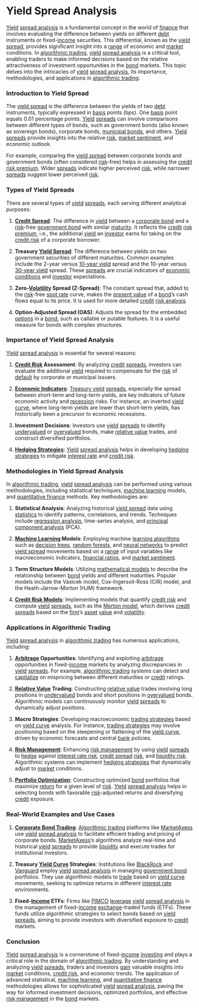 # Yield Spread Analysis

[Yield](../y/yield.md) [spread analysis](../s/spread_analysis.md) is a fundamental concept in the world of [finance](../f/finance.md) that involves evaluating the difference between yields on different [debt](../d/debt.md) instruments or fixed-[income](../i/income.md) securities. This differential, known as the [yield spread](../y/yield_spread.md), provides significant insight into a [range](../r/range.md) of economic and [market](../m/market.md) conditions. In [algorithmic trading](../a/algorithmic_trading.md), [yield](../y/yield.md) [spread analysis](../s/spread_analysis.md) is a critical tool, enabling traders to make informed decisions based on the relative attractiveness of investment opportunities in the [bond](../b/bond.md) markets. This topic delves into the intricacies of [yield](../y/yield.md) [spread analysis](../s/spread_analysis.md), its importance, methodologies, and applications in [algorithmic trading](../a/algorithmic_trading.md).

### Introduction to Yield Spread

The [yield spread](../y/yield_spread.md) is the difference between the yields of two [debt](../d/debt.md) instruments, typically expressed in [basis](../b/basis.md) points (bps). One [basis](../b/basis.md) point equals 0.01 percentage points. [Yield](../y/yield.md) [spreads](../s/spreads.md) can involve comparisons between different types of bonds, such as government bonds (also known as sovereign bonds), corporate bonds, [municipal bonds](../m/municipal_bonds.md), and others. [Yield](../y/yield.md) [spreads](../s/spreads.md) provide insights into the relative [risk](../r/risk.md), [market sentiment](../m/market_sentiment.md), and economic outlook. 

For example, comparing the [yield spread](../y/yield_spread.md) between corporate bonds and government bonds (often considered [risk](../r/risk.md)-free) helps in assessing the [credit](../c/credit.md) [risk premium](../r/risk_premium.md). Wider [spreads](../s/spreads.md) indicate higher perceived [risk](../r/risk.md), while narrower [spreads](../s/spreads.md) suggest lower perceived [risk](../r/risk.md).

### Types of Yield Spreads

There are several types of [yield](../y/yield.md) [spreads](../s/spreads.md), each serving different analytical purposes:

1. **[Credit Spread](../c/credit_spread.md)**: The difference in [yield](../y/yield.md) between a [corporate bond](../c/corporate_bond.md) and a [risk](../r/risk.md)-free [government bond](../g/government_bond.md) with similar [maturity](../m/maturity.md). It reflects the [credit](../c/credit.md) [risk premium](../r/risk_premium.md), i.e., the additional [yield](../y/yield.md) an [investor](../i/investor.md) earns for taking on the [credit risk](../c/credit_risk.md) of a corporate borrower.

2. **Treasury [Yield Spread](../y/yield_spread.md)**: The difference between yields on two government securities of different maturities. Common examples include the 2-year versus [10-year yield](../1/10-year_yield.md) spread and the 10-year versus [30-year yield](../1/30-year_yield.md) spread. These [spreads](../s/spreads.md) are crucial indicators of [economic conditions](../e/economic_conditions.md) and [investor](../i/investor.md) expectations.

3. **Zero-[Volatility](../v/volatility.md) Spread (Z-Spread)**: The constant spread that, added to the [risk](../r/risk.md)-free [spot rate](../s/spot_rate.md) curve, makes the [present value](../p/present_value.md) of a [bond](../b/bond.md)’s cash flows equal to its price. It is used for more detailed [credit](../c/credit.md) [risk analysis](../r/risk_analysis.md).

4. **Option-Adjusted Spread (OAS)**: Adjusts the spread for the embedded [options](../o/options.md) in a [bond](../b/bond.md), such as callable or putable features. It is a useful measure for bonds with complex structures.

### Importance of Yield Spread Analysis

[Yield](../y/yield.md) [spread analysis](../s/spread_analysis.md) is essential for several reasons:

1. **[Credit Risk](../c/credit_risk.md) Assessment**: By analyzing [credit](../c/credit.md) [spreads](../s/spreads.md), investors can evaluate the additional [yield](../y/yield.md) required to compensate for the [risk](../r/risk.md) of [default](../d/default.md) by corporate or municipal issuers.

2. **[Economic Indicators](../e/economic_indicators.md)**: [Treasury yield](../t/treasury_yield.md) [spreads](../s/spreads.md), especially the spread between short-term and long-term yields, are key indicators of future economic activity and [recession](../r/recession.md) risks. For instance, an inverted [yield curve](../y/yield_curve.md), where long-term yields are lower than short-term yields, has historically been a precursor to economic recessions.

3. **Investment Decisions**: Investors use [yield](../y/yield.md) [spreads](../s/spreads.md) to identify [undervalued](../u/undervalued.md) or [overvalued](../o/overvalued.md) bonds, make [relative value](../r/relative_value.md) trades, and construct diversified portfolios.

4. **[Hedging Strategies](../h/hedging_strategies.md)**: [Yield](../y/yield.md) [spread analysis](../s/spread_analysis.md) helps in developing [hedging strategies](../h/hedging_strategies.md) to mitigate [interest rate](../i/interest_rate.md) and [credit risk](../c/credit_risk.md).

### Methodologies in Yield Spread Analysis

In [algorithmic trading](../a/algorithmic_trading.md), [yield](../y/yield.md) [spread analysis](../s/spread_analysis.md) can be performed using various methodologies, including statistical techniques, [machine learning](../m/machine_learning.md) models, and [quantitative finance](../q/quantitative_finance.md) methods. Key methodologies are:

1. **Statistical Analysis**: Analyzing historical [yield spread](../y/yield_spread.md) data using [statistics](../s/statistics.md) to identify patterns, correlations, and trends. Techniques include [regression analysis](../r/regression_analysis.md), time-series analysis, and [principal component analysis](../p/principal_component_analysis_(pca).md) (PCA).

2. **[Machine Learning](../m/machine_learning.md) Models**: Employing machine [learning algorithms](../l/learning_algorithms_in_trading.md) such as [decision trees](../d/decision_trees.md), [random forests](../r/random_forests_in_trading.md), and [neural networks](../n/neural_networks_in_trading.md) to predict [yield spread](../y/yield_spread.md) movements based on a [range](../r/range.md) of input variables like macroeconomic indicators, [financial ratios](../f/financial_ratios.md), and [market sentiment](../m/market_sentiment.md).

3. **Term Structure Models**: Utilizing [mathematical models](../m/mathematical_models_in_trading.md) to describe the relationship between [bond](../b/bond.md) yields and different maturities. Popular models include the Vasicek model, Cox-Ingersoll-Ross (CIR) model, and the Heath-Jarrow-Morton (HJM) framework.

4. **[Credit Risk Models](../c/credit_risk_models.md)**: Implementing models that quantify [credit risk](../c/credit_risk.md) and compute [yield](../y/yield.md) [spreads](../s/spreads.md), such as the [Merton model](../m/merton_model.md), which derives [credit](../c/credit.md) [spreads](../s/spreads.md) based on the [firm](../f/firm.md)’s [asset](../a/asset.md) [value](../v/value.md) and [volatility](../v/volatility.md).

### Applications in Algorithmic Trading

[Yield](../y/yield.md) [spread analysis](../s/spread_analysis.md) in [algorithmic trading](../a/algorithmic_trading.md) has numerous applications, including:

1. **[Arbitrage](../a/arbitrage.md) Opportunities**: Identifying and exploiting [arbitrage](../a/arbitrage.md) opportunities in fixed-[income](../i/income.md) markets by analyzing discrepancies in [yield](../y/yield.md) [spreads](../s/spreads.md). For example, [algorithmic trading](../a/algorithmic_trading.md) systems can detect and [capitalize](../c/capitalize.md) on mispricing between different maturities or [credit](../c/credit.md) ratings.

2. **[Relative Value](../r/relative_value.md) Trading**: Constructing [relative value](../r/relative_value.md) trades involving long positions in [undervalued](../u/undervalued.md) bonds and short positions in [overvalued](../o/overvalued.md) bonds. Algorithmic models can continuously monitor [yield](../y/yield.md) [spreads](../s/spreads.md) to dynamically adjust positions.

3. **Macro Strategies**: Developing macroeconomic [trading strategies](../t/trading_strategies.md) based on [yield curve](../y/yield_curve.md) analysis. For instance, [trading strategies](../t/trading_strategies.md) may involve positioning based on the steepening or flattening of the [yield curve](../y/yield_curve.md), driven by economic forecasts and central [bank](../b/bank.md) policies.

4. **[Risk Management](../r/risk_management.md)**: Enhancing [risk management](../r/risk_management.md) by using [yield](../y/yield.md) [spreads](../s/spreads.md) to [hedge](../h/hedge.md) against [interest rate risk](../i/interest_rate_risk.md), [credit spread](../c/credit_spread.md) [risk](../r/risk.md), and [liquidity risk](../l/liquidity_risk.md). Algorithmic systems can implement [hedging strategies](../h/hedging_strategies.md) that dynamically adjust to [market](../m/market.md) conditions.

5. **[Portfolio Optimization](../p/portfolio_optimization.md)**: Constructing optimized [bond](../b/bond.md) portfolios that maximize [return](../r/return.md) for a given level of [risk](../r/risk.md). [Yield](../y/yield.md) [spread analysis](../s/spread_analysis.md) helps in selecting bonds with favorable [risk](../r/risk.md)-adjusted returns and diversifying [credit](../c/credit.md) exposure.

### Real-World Examples and Use Cases

1. **[Corporate Bond Trading](../c/corporate_bond_trading.md)**: [Algorithmic trading](../a/algorithmic_trading.md) platforms like [MarketAxess](https://www.marketaxess.com/) use [yield](../y/yield.md) [spread analysis](../s/spread_analysis.md) to facilitate efficient trading and pricing of corporate bonds. [MarketAxess](../m/marketaxess.md)’s algorithms analyze real-time and historical [yield](../y/yield.md) [spreads](../s/spreads.md) to provide [liquidity](../l/liquidity.md) and execute trades for institutional investors.

2. **Treasury [Yield Curve](../y/yield_curve.md) Strategies**: Institutions like [BlackRock](https://www.blackrock.com/) and [Vanguard](https://www.vanguard.com/) employ [yield](../y/yield.md) [spread analysis](../s/spread_analysis.md) in managing [government bond](../g/government_bond.md) portfolios. They use algorithmic models to [trade](../t/trade.md) based on [yield curve](../y/yield_curve.md) movements, seeking to optimize returns in different [interest rate](../i/interest_rate.md) environments.

3. **Fixed-[Income](../i/income.md) ETFs**: Firms like [PIMCO](https://www.pimco.com/) [leverage](../l/leverage.md) [yield](../y/yield.md) [spread analysis](../s/spread_analysis.md) in the management of fixed-[income](../i/income.md) [exchange](../e/exchange.md)-traded funds (ETFs). These funds utilize algorithmic strategies to select bonds based on [yield](../y/yield.md) [spreads](../s/spreads.md), aiming to provide investors with diversified exposure to [credit](../c/credit.md) markets.

### Conclusion

[Yield](../y/yield.md) [spread analysis](../s/spread_analysis.md) is a cornerstone of fixed-[income](../i/income.md) [investing](../i/investing.md) and plays a critical role in the domain of [algorithmic trading](../a/algorithmic_trading.md). By understanding and analyzing [yield](../y/yield.md) [spreads](../s/spreads.md), traders and investors [gain](../g/gain.md) valuable insights into [market](../m/market.md) conditions, [credit risk](../c/credit_risk.md), and economic trends. The application of advanced statistical, [machine learning](../m/machine_learning.md), and [quantitative finance](../q/quantitative_finance.md) methodologies allows for sophisticated [yield](../y/yield.md) [spread analysis](../s/spread_analysis.md), paving the way for informed investment decisions, optimized portfolios, and effective [risk management](../r/risk_management.md) in the [bond](../b/bond.md) markets.


